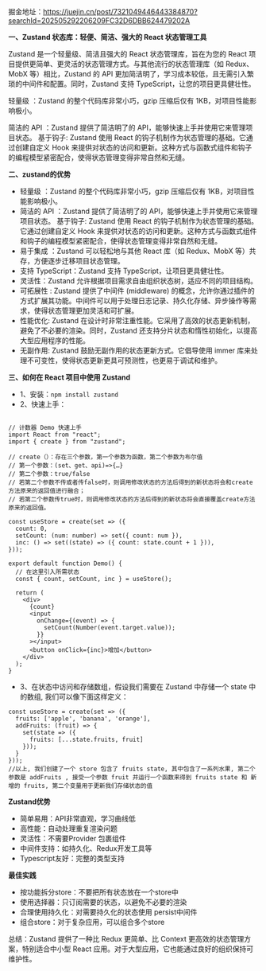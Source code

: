 掘金地址：<https://juejin.cn/post/7321049446443384870?searchId=202505292206209FC32D6DBB624479202A>

**一、Zustand 状态库：轻便、简洁、强大的 React 状态管理工具**

Zustand 是一个轻量级、简洁且强大的 React 状态管理库，旨在为您的 React 项目提供更简单、更灵活的状态管理方式。与其他流行的状态管理库（如 Redux、MobX 等）相比，Zustand 的 API 更加简洁明了，学习成本较低，且无需引入繁琐的中间件和配置。同时，Zustand 支持 TypeScript，让您的项目更具健壮性。

轻量级 ：Zustand 的整个代码库非常小巧，gzip 压缩后仅有 1KB，对项目性能影响极小。

简洁的 API ：Zustand 提供了简洁明了的 API，能够快速上手并使用它来管理项目状态。   基于钩子: Zustand 使用 React 的钩子机制作为状态管理的基础。它通过创建自定义 Hook 来提供对状态的访问和更新。这种方式与函数式组件和钩子的编程模型紧密配合，使得状态管理变得非常自然和无缝。

**二、zustand的优势**
- 轻量级 ：Zustand 的整个代码库非常小巧，gzip 压缩后仅有 1KB，对项目性能影响极小。
- 简洁的 API ：Zustand 提供了简洁明了的 API，能够快速上手并使用它来管理项目状态。   基于钩子: Zustand 使用 React 的钩子机制作为状态管理的基础。它通过创建自定义 Hook 来提供对状态的访问和更新。这种方式与函数式组件和钩子的编程模型紧密配合，使得状态管理变得非常自然和无缝。
- 易于集成 ：Zustand 可以轻松地与其他 React 库（如 Redux、MobX 等）共存，方便逐步迁移项目状态管理。
- 支持 TypeScript：Zustand 支持 TypeScript，让项目更具健壮性。
- 灵活性：Zustand 允许根据项目需求自由组织状态树，适应不同的项目结构。
- 可拓展性 : Zustand 提供了中间件 (middleware) 的概念，允许你通过插件的方式扩展其功能。中间件可以用于处理日志记录、持久化存储、异步操作等需求，使得状态管理更加灵活和可扩展。
- 性能优化: Zustand 在设计时非常注重性能。它采用了高效的状态更新机制，避免了不必要的渲染。同时，Zustand 还支持分片状态和惰性初始化，以提高大型应用程序的性能。
- 无副作用: Zustand 鼓励无副作用的状态更新方式。它倡导使用 immer 库来处理不可变性，使得状态更新更具可预测性，也更易于调试和维护。

**三、如何在 React 项目中使用 Zustand**
- 1、安装：`npm install zustand`
- 2、快速上手：
```

// 计数器 Demo 快速上手
import React from "react";
import { create } from "zustand";

// create（）：存在三个参数，第一个参数为函数，第二个参数为布尔值
// 第一个参数：(set、get、api)=>{…}
// 第二个参数：true/false 
// 若第二个参数不传或者传false时，则调用修改状态的方法后得到的新状态将会和create方法原来的返回值进行融合；
// 若第二个参数传true时，则调用修改状态的方法后得到的新状态将会直接覆盖create方法原来的返回值。

const useStore = create(set => ({
  count: 0,
  setCount: (num: number) => set({ count: num }),
  inc: () => set((state) => ({ count: state.count + 1 })),
}));

export default function Demo() {
  // 在这里引入所需状态
  const { count, setCount, inc } = useStore();

  return (
    <div>
      {count}
      <input
        onChange={(event) => {
          setCount(Number(event.target.value));
        }}
      ></input>
      <button onClick={inc}>增加</button>
    </div>
  );
}
```
- 3、在状态中访问和存储数组，假设我们需要在 Zustand 中存储一个 state 中的数组, 我们可以像下面这样定义：
```
const useStore = create(set => ({
  fruits: ['apple', 'banana', 'orange'],
  addFruits: (fruit) => {
    set(state => ({
      fruits: [...state.fruits, fruit]
    }));
  }
}));
//以上, 我们创建了一个 store 包含了 fruits state, 其中包含了一系列水果, 第二个参数是 addFruits , 接受一个参数 fruit 并运行一个函数来得到 fruits state 和 新增的 fruits, 第二个变量用于更新我们存储状态的值
```
**Zustand优势**
- 简单易用：API非常直观，学习曲线低
- 高性能：自动处理重复渲染问题
- 灵活性：不需要Provider 包裹组件
- 中间件支持：如持久化、Redux开发工具等
- Typescript友好：完整的类型支持

**最佳实践**
- 按功能拆分store：不要把所有状态放在一个store中
- 使用选择器：只订阅需要的状态，以避免不必要的渲染
- 合理使用持久化：对需要持久化的状态使用 persist中间件
- 组合store：对于复杂应用，可以组合多个store

总结：Zustand 提供了一种比 Redux 更简单、比 Context 更高效的状态管理方案，特别适合中小型 React 应用。对于大型应用，它也能通过良好的组织保持可维护性。








